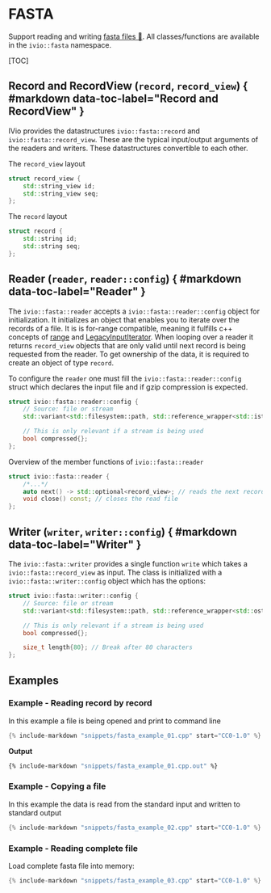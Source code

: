<!--
    SPDX-FileCopyrightText: 2006-2023, Knut Reinert & Freie Universität Berlin
    SPDX-FileCopyrightText: 2016-2023, Knut Reinert & MPI für molekulare Genetik
    SPDX-License-Identifier: CC-BY-4.0
-->
# FASTA

Support reading and writing [fasta files 🔗](https://blast.ncbi.nlm.nih.gov/doc/blast-topics/).
All classes/functions are available in the `ivio::fasta` namespace.

[TOC]

## Record and RecordView (`record`, `record_view`) { #markdown data-toc-label="Record and RecordView" }
IVio provides the datastructures `ivio::fasta::record` and `ivio::fasta::record_view`. These are the typical input/output arguments of the readers and writers.
These datastructures convertible to each other.

The `record_view` layout
``` c++
struct record_view {
    std::string_view id;
    std::string_view seq;
};
```
The `record` layout
```c++
struct record {
    std::string id;
    std::string seq;
};
```

## Reader (`reader`, `reader::config`) { #markdown data-toc-label="Reader" }
The `ivio::fasta::reader` accepts a `ivio::fasta::reader::config` object for initialization. It initializes an object
that enables you to iterate over the records of a file. It is is for-range compatible, meaning it fulfills c++ concepts of  [range](https://en.cppreference.com/w/cpp/ranges/range) and [LegacyInputIterator](https://en.cppreference.com/w/cpp/named_req/InputIterator).
When looping over a reader it returns `record_view` objects that are only valid until next record is being requested from the reader.
To get ownership of the data, it is required to create an object of type `record`.

To configure the `reader` one must fill the `ivio::fasta::reader::config` struct which declares the input file and if gzip compression is expected.
```c++
struct ivio::fasta::reader::config {
    // Source: file or stream
    std::variant<std::filesystem::path, std::reference_wrapper<std::istream>> input;

    // This is only relevant if a stream is being used
    bool compressed{};
};
```

Overview of the member functions of `ivio::fasta::reader`
```c++
struct ivio::fasta::reader {
    /*...*/
    auto next() -> std::optional<record_view>; // reads the next record
    void close() const; // closes the read file
};
```

## Writer (`writer`, `writer::config`) { #markdown data-toc-label="Writer" }
The `ivio::fasta::writer` provides a single function `write` which takes a `ivio::fasta::record_view` as input.
The class is initialized with a `ivio::fasta::writer::config` object which has the options:
```c++
struct ivio::fasta::writer::config {
    // Source: file or stream
    std::variant<std::filesystem::path, std::reference_wrapper<std::ostream>> output;

    // This is only relevant if a stream is being used
    bool compressed{};

    size_t length{80}; // Break after 80 characters
};
```
## Examples
### Example - Reading record by record
In this example a file is being opened and print to command line
```c++
{% include-markdown "snippets/fasta_example_01.cpp" start="CC0-1.0" %}
```
**Output**
```sh
{% include-markdown "snippets/fasta_example_01.cpp.out" %}
```
### Example - Copying a file
In this example the data is read from the standard input and written to standard output
```c++
{% include-markdown "snippets/fasta_example_02.cpp" start="CC0-1.0" %}
```

### Example - Reading complete file
Load complete fasta file into memory:
```c++
{% include-markdown "snippets/fasta_example_03.cpp" start="CC0-1.0" %}
```
